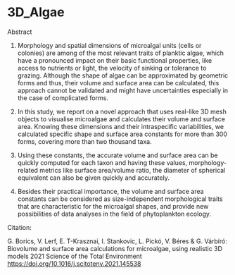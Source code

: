 # 3D_Algae
Abstract

1. Morphology and spatial dimensions of microalgal units (cells or colonies) are among of the most relevant traits of planktic algae, which have a pronounced impact on their basic functional properties, like access to nutrients or light, the velocity of sinking or tolerance to grazing. Although the shape of algae can be approximated by geometric forms and thus, their volume and surface area can be calculated, this approach cannot be validated and might have uncertainties especially in the case of complicated forms.

2. In this study, we report on a novel approach that uses real-like 3D mesh objects to visualise microalgae and calculates their volume and surface area. Knowing these dimensions and their intraspecific variabilities, we calculated specific shape and surface area constants for more than 300 forms, covering more than two thousand taxa.

3. Using these constants, the accurate volume and surface area can be quickly computed for each taxon and having these values, morphology-related metrics like surface area/volume ratio, the diameter of spherical equivalent can also be given quickly and accurately.

4. Besides their practical importance, the volume and surface area constants can be considered as size-independent morphological traits that are characteristic for the microalgal shapes, and provide new possibilities of data analyses in the field of phytoplankton ecology.

Citation:

G. Borics, V. Lerf, E. T-Krasznai, I. Stankovic, L. Pickó, V. Béres & G. Várbíró: Biovolume and surface area calculations for microalgae, using realistic 3D models 2021
Science of the Total Environment https://doi.org/10.1016/j.scitotenv.2021.145538
